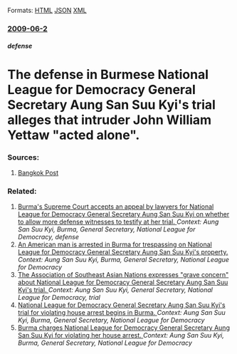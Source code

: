 
Formats: [HTML](/news/2009/06/2/the-defense-in-burmese-national-league-for-democracy-general-secretary-aung-san-suu-kyi-s-trial-alleges-that-intruder-john-william-yettaw.html)  [JSON](/news/2009/06/2/the-defense-in-burmese-national-league-for-democracy-general-secretary-aung-san-suu-kyi-s-trial-alleges-that-intruder-john-william-yettaw.json)  [XML](/news/2009/06/2/the-defense-in-burmese-national-league-for-democracy-general-secretary-aung-san-suu-kyi-s-trial-alleges-that-intruder-john-william-yettaw.xml)  

### [2009-06-2](/news/2009/06/2/index.md)

##### defense
#  The defense in Burmese National League for Democracy General Secretary Aung San Suu Kyi's trial alleges that intruder John William Yettaw "acted alone". 




### Sources:

1. [Bangkok Post](http://www.bangkokpost.com/news/world/144903/us-intruder-to-suu-kyi-home-acted-alone-lawyer)

### Related:

1. [ Burma's Supreme Court accepts an appeal by lawyers for National League for Democracy General Secretary Aung San Suu Kyi on whether to allow more defense witnesses to testify at her trial. ](/news/2009/06/17/burma-s-supreme-court-accepts-an-appeal-by-lawyers-for-national-league-for-democracy-general-secretary-aung-san-suu-kyi-on-whether-to-allow.md) _Context: Aung San Suu Kyi, Burma, General Secretary, National League for Democracy, defense_
2. [ An American man is arrested in Burma for trespassing on National League for Democracy General Secretary Aung San Suu Kyi's property. ](/news/2009/05/7/an-american-man-is-arrested-in-burma-for-trespassing-on-national-league-for-democracy-general-secretary-aung-san-suu-kyi-s-property.md) _Context: Aung San Suu Kyi, Burma, General Secretary, National League for Democracy_
3. [ The Association of Southeast Asian Nations expresses "grave concern" about National League for Democracy General Secretary Aung San Suu Kyi's trial. ](/news/2009/05/19/the-association-of-southeast-asian-nations-expresses-grave-concern-about-national-league-for-democracy-general-secretary-aung-san-suu-kyi.md) _Context: Aung San Suu Kyi, General Secretary, National League for Democracy, trial_
4. [ National League for Democracy General Secretary Aung San Suu Kyi's trial for violating house arrest begins in Burma. ](/news/2009/05/18/national-league-for-democracy-general-secretary-aung-san-suu-kyi-s-trial-for-violating-house-arrest-begins-in-burma.md) _Context: Aung San Suu Kyi, Burma, General Secretary, National League for Democracy_
5. [ Burma charges National League for Democracy General Secretary Aung San Suu Kyi for violating her house arrest. ](/news/2009/05/14/burma-charges-national-league-for-democracy-general-secretary-aung-san-suu-kyi-for-violating-her-house-arrest.md) _Context: Aung San Suu Kyi, Burma, General Secretary, National League for Democracy_
